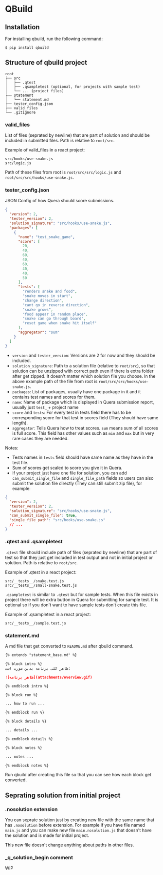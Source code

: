 # QBuild
## Installation
For installing qbuild, run the following command:
```
$ pip install qbuild
```

## Structure of qbuild project
```
root
├── src
│   ├── .qtest
│   ├── .qsampletest (optional, for projects with sample test)
│   └── ... (project files)
├── statement
│   └── statement.md
├── tester_config.json
├── valid_files
└── .gitignore
```

### valid_files
List of files (seprated by newline) that are part of solution and should be included in submitted files. Path is relative to `root/src`.


Example of valid_files in a react project:
```
src/hooks/use-snake.js
src/logic.js
```
Path of these files from root is `root/src/src/logic.js` and `root/src/src/hooks/use-snake.js`.

### tester_config.json
JSON Config of how Quera should score submissions.

```json
{
  "version": 2,
  "tester_version": 2,
  "solution_signature": "src/hooks/use-snake.js",
  "packages": [
    {
      "name": "test_snake_game",
      "score": [
        20,
        40,
        60,
        40,
        60,
        40,
        40,
        50
      ],
      "tests": [
        "renders snake and food",
        "snake moves in start",
        "change direction",
        "cant go in reverse direction",
        "snake grows",
        "food appear in random place",
        "snake can go through board",
        "reset game when snake hit itself"
      ],
      "aggregator": "sum"
    }
  ]
}
```
- `version` and `tester_version`: Versions are 2 for now and they should be included.
- `solution_signature`: Path to a solution file (relative to `root/src`), so that solution can be unzipped with correct path even if there is extra folder after get zipped. It doesn't matter which solution file you choose. In the above example path of the file from root is `root/src/src/hooks/use-snake.js`.
- `packages`: List of packages, usually have one package in it and it contains test names and scores for them.
- `name`: Name of package which is displayed in Quera submission report, usually just `test_` + project name
- `score` and `tests`:  For every test in tests field there has to be corresponding score for that test in scores field (They should have same length). 
- `aggregator`: Tells Quera how to treat scores. `sum` means sum of all scores is full score. This field has other values such as `min` and `max` but in very rare cases they are needed.

Notes:
- Tests names in `tests` field should have same name as they have in the test file.
- Sum of scores get scaled to score you give it in Quera.
- If your project just have one file for solution, you can add `can_submit_single_file` and `single_file_path` fields so users can also submit the solution file directly (They can still submit zip file), for example:
```json
{
  "version": 2,
  "tester_version": 2,
  "solution_signature": "src/hooks/use-snake.js",
  "can_submit_single_file": true,
  "single_file_path": "src/hooks/use-snake.js"
  // ...
}
```


### .qtest and .qsampletest
`.qtest` file should include path of files (seprated by newline) that are part of test so that they just get included in test output and not in initial project or solution. Path is relative to `root/src`.

Example of .qtest in a react project:
```
src/__tests__/snake.test.js
src/__tests__/small-snake.test.js
```

`.qsampletest` is similar to `.qtest` but for sample tests. When this file exists in project there will be extra button in Quera for submitting for sample test. It is optional so if you don't want to have sample tests don't create this file.

Example of .qsampletest in a react project:
```
src/__tests__/sample.test.js
```

### statement.md
A md file that get converted to `README.md` after qbuild command.

```md
{% extends "statement_base.md" %}

{% block intro %}
ظاهر کلی برنامه بدین صورت است:

![ظاهر برنامه](attachments/overview.gif)

{% endblock intro %}

{% block run %}

... how to run ...

{% endblock run %}

{% block details %}

... details ...

{% endblock details %}

{% block notes %}

... notes ...

{% endblock notes %}
```

Run qbuild after creating this file so that you can see how each block get converted.

## Seprating solution from initial project
### .nosolution extension
You can seprate solution just by creating new file with the same name that has `.nosolution` before extension.
For example if you have file named `main.js` and you can make new file `main.nosolution.js` that doesn't have the solution and is made for initial project.

This new file doesn't change anything about paths in other files.

### _q_solution_begin comment
WIP
